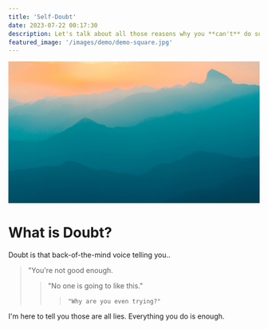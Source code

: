 ```yaml
---
title: 'Self-Doubt'
date: 2023-07-22 00:17:30
description: Let's talk about all those reasons why you **can't** do something...
featured_image: '/images/demo/demo-square.jpg'
---
```


![](/images/demo/demo-landscape.jpg)

# What is Doubt?

Doubt is that back-of-the-mind voice telling you..
>"You're not good enough.
>>	"No one is going to like this."
>>>		"Why are you even trying?"

I'm here to tell you those are all lies.
Everything you do is enough.
